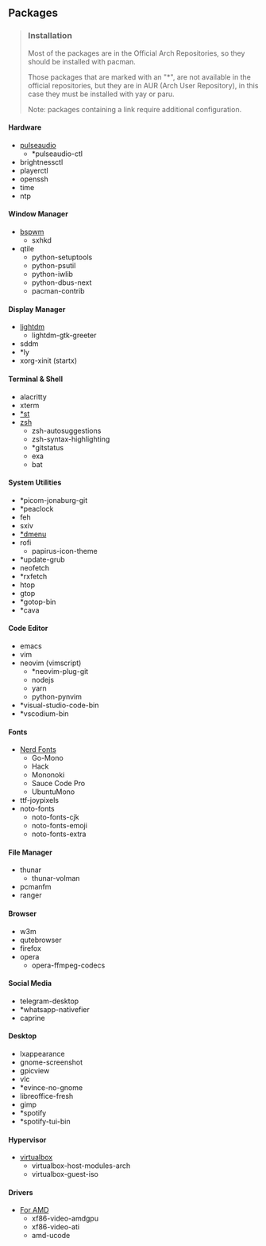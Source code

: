 ## Packages

> ### Installation
>
> Most of the packages are in the Official Arch Repositories, so they should be installed with pacman.
> 
> Those packages that are marked with an "*", are not available in the official repositories, but they are in AUR (Arch User Repository), in this case they must be installed with yay or paru.
> 
> Note: packages containing a link require additional configuration.

#### Hardware

- [pulseaudio](https://wiki.archlinux.org/title/PulseAudio#Running)
  - *pulseaudio-ctl
- brightnessctl
- playerctl
- openssh
- time
- ntp

#### Window Manager

- [bspwm](https://wiki.archlinux.org/title/Bspwm)
  - sxhkd
- qtile
  - python-setuptools
  - python-psutil
  - python-iwlib
  - python-dbus-next
  - pacman-contrib

#### Display Manager

- [lightdm](https://wiki.archlinux.org/title/LightDM#Greeter)
  - lightdm-gtk-greeter
- sddm
- *ly
- xorg-xinit (startx)

#### Terminal & Shell

- alacritty
- xterm
- [*st](https://github.com/jx11r/st)
- [zsh](https://wiki.archlinux.org/title/Zsh#Making_Zsh_your_default_shell)
  - zsh-autosuggestions
  - zsh-syntax-highlighting
  - *gitstatus
  - exa
  - bat

#### System Utilities

- *picom-jonaburg-git
- *peaclock
- feh
- sxiv
- [*dmenu](https://github.com/jx11r/dmenu)
- rofi
  - papirus-icon-theme
- *update-grub
- neofetch
- *rxfetch
- htop
- gtop
- *gotop-bin
- *cava

#### Code Editor

- emacs
- vim
- neovim (vimscript)
  - *neovim-plug-git
  - nodejs
  - yarn
  - python-pynvim
- *visual-studio-code-bin
- *vscodium-bin

#### Fonts

- [Nerd Fonts](https://www.nerdfonts.com/font-downloads)
  - Go-Mono
  - Hack
  - Mononoki
  - Sauce Code Pro
  - UbuntuMono
- ttf-joypixels
- noto-fonts
  - noto-fonts-cjk
  - noto-fonts-emoji
  - noto-fonts-extra

#### File Manager

- thunar
  - thunar-volman
- pcmanfm
- ranger

#### Browser

- w3m
- qutebrowser
- firefox
- opera
  - opera-ffmpeg-codecs

#### Social Media

- telegram-desktop
- *whatsapp-nativefier
- caprine

#### Desktop

- lxappearance
- gnome-screenshot
- gpicview
- vlc
- *evince-no-gnome
- libreoffice-fresh
- gimp
- *spotify
- *spotify-tui-bin

#### Hypervisor

- [virtualbox](https://wiki.archlinux.org/title/VirtualBox#Installation_steps_for_Arch_Linux_hosts)
  - virtualbox-host-modules-arch
  - virtualbox-guest-iso

#### Drivers

- [For AMD](https://wiki.archlinux.org/title/AMDGPU)
  - xf86-video-amdgpu
  - xf86-video-ati
  - amd-ucode
